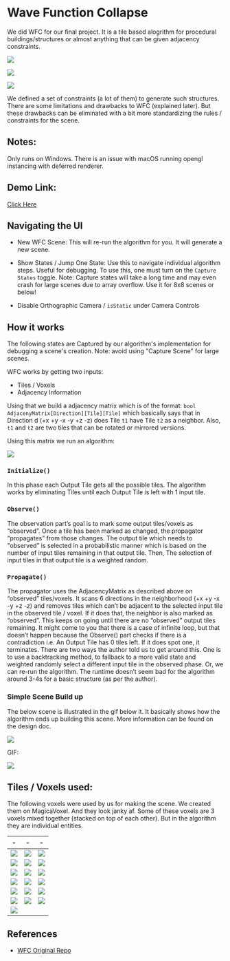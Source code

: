 Wave Function Collapse
======================

We did WFC for our final project. It is a tile based alogrithm for procedural buildings/structures or almost anything that can be given adjacency constraints.


![](screens/overhead.png)

![](screens/top.png)

![](screens/closeup.png)

We defined a set of constraints (a lot of them) to generate such structures. There are some limitations and drawbacks to WFC (explained later). But these drawbacks can be eliminated with a bit more standardizing the rules / constraints for the scene.


## Notes:

Only runs on Windows. There is an issue with macOS running opengl instancing with deferred renderer.


## Demo Link:

[Click Here](https://vasumahesh1.github.io/WFC_WebGL/)


## Navigating the UI

- New WFC Scene:
  This will re-run the algorithm for you. It will generate a new scene.

- Show States / Jump One State:
  Use this to navigate individual algorithm steps. Useful for debugging. To use this, one must turn on the `Capture States` toggle. Note: Capture states will take a long time and may even crash for large scenes due to array overflow. Use it for 8x8 scenes or below!

- Disable Orthographic Camera / `isStatic` under Camera Controls 




## How it works

The following states are Captured by our algorithm's implementation for debugging a scene's creation. Note: avoid using "Capture Scene" for large scenes.

WFC works by getting two inputs:
- Tiles  / Voxels
- Adjacency Information

Using that we build a adjacency matrix which is of the format:
`bool AdjacenyMatrix[Direction][Tile][Tile]`
which basically says that in Direction d (+x +y -x -y +z -z) does Tile `t1` have Tile `t2` as a neighbor.
Also, `t1` and `t2` are two tiles that can be rotated or mirrored versions.


Using this matrix we run an algorithm:

![](screens/algo.PNG)


### `Initialize()`
In this phase each Output Tile gets all the possible tiles. The algorithm works by eliminating Tiles until each Output Tile is left with 1 input tile.


### `Observe()`
The observation part’s goal is to mark some output tiles/voxels as “observed”. Once a tile has been marked as changed, the propagator “propagates” from those changes. The output tile which needs to "observed” is selected in a probabilistic manner which is based on the number of input tiles remaining in that output tile. Then, The selection of input tiles in that output tile is a weighted random. 


### `Propagate()`
The propagator uses the AdjacencyMatrix as described above on “observed” tiles/voxels. It scans 6 directions in the neighborhood (+x +y -x -y +z -z) and removes tiles which can’t be adjacent to the selected input tile in the observed tile / voxel. If it does that, the neighbor is also marked as “observed”. This keeps on going until there are no “observed” output tiles remaining.
It might come to you that there is a case of infinite loop, but that doesn’t happen because the Observe() part checks if there is a contradiction i.e. An Output Tile has 0 tiles left. If it does spot one, it terminates.
There are two ways the author told us to get around this. One is to use a backtracking method, to fallback to a more valid state and weighted randomly select a different input tile in the observed phase. Or, we can re-run the algorithm. The runtime doesn’t seem bad for the algorithm around 3-4s for a basic structure (as per the author).



### Simple Scene Build up

The below scene is illustrated in the gif below it. It basically shows how the algorithm ends up building this scene. More information can be found on the design doc.

![](screens/5x5scene.png)


GIF: 

![](screens/algorithm_gif.gif)



## Tiles / Voxels used:

The following voxels were used by us for making the scene. We created them on MagicaVoxel. And they look janky af. Some of these voxels are 3 voxels mixed together (stacked on top of each other). But in the algorithm they are individual entities.

| - | - | - |
|:-------------:|:-----:|:-----:|
| ![](screens/Capture1.PNG) | ![](screens/Capture2.PNG) | ![](screens/Capture3.PNG) |
| ![](screens/Capture4.PNG) | ![](screens/Capture5.PNG) | ![](screens/Capture6.PNG) |
| ![](screens/Capture7.PNG) | ![](screens/Capture8.PNG) | ![](screens/Capture9.PNG) |
| ![](screens/Capture10.PNG) | ![](screens/Capture11.PNG) | ![](screens/Capture12.PNG) |
| ![](screens/Capture13.PNG) | ![](screens/Capture14.PNG) | ![](screens/Capture15.PNG) |
| ![](screens/Capture16.PNG) | ![](screens/Capture17.PNG) | ![](screens/Capture18.PNG) |
| ![](screens/Capture19.PNG) |  |  |



## References

- [WFC Original Repo](https://github.com/mxgmn/WaveFunctionCollapse)